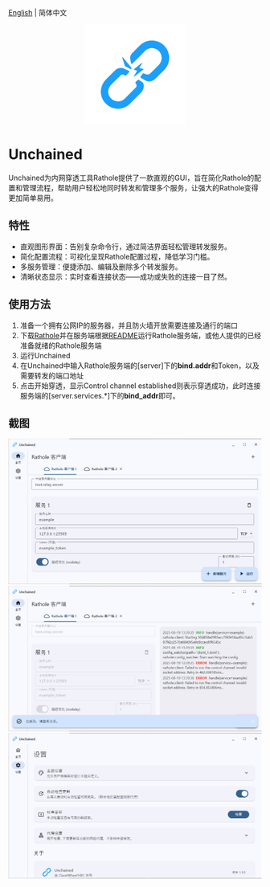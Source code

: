 [English](README.md) | 简体中文

<p align="center">
    <a href="https://github.com/LanceHuang245/Unchained">
        <img src="public/logo.png" height="200"/>
    </a>
</p>

# Unchained
Unchained为内网穿透工具Rathole提供了一款直观的GUI，旨在简化Rathole的配置和管理流程，帮助用户轻松地同时转发和管理多个服务，让强大的Rathole变得更加简单易用。

## 特性
- 直观图形界面：告别复杂命令行，通过简洁界面轻松管理转发服务。
- 简化配置流程：可视化呈现Rathole配置过程，降低学习门槛。
- 多服务管理：便捷添加、编辑及删除多个转发服务。
- 清晰状态显示：实时查看连接状态——成功或失败的连接一目了然。

## 使用方法
1. 准备一个拥有公网IP的服务器，并且防火墙开放需要连接及通行的端口
2. 下载[Rathole](https://github.com/rathole-org/rathole)并在服务端根据[README](https://github.com/rathole-org/rathole/blob/main/README-zh.md)运行Rathole服务端，或他人提供的已经准备就绪的Rathole服务端
3. 运行Unchained
4. 在Unchained中输入Rathole服务端的[server]下的**bind.addr**和Token，以及需要转发的端口地址
5. 点击开始穿透，显示Control channel established则表示穿透成功，此时连接服务端的[server.services.*]下的**bind_addr**即可。

## 截图
![Main](/public/main_idle.png)
![Main](/public/main_running.png)
![Settings](/public/settings.png)